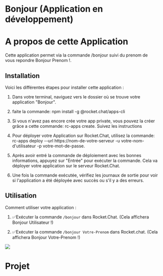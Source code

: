 # Bonjour (Application en développement)

# A propos de cette Application

Cette application permet via la commande /bonjour suivi du prenom de vous repondre Bonjour Prenom !.

## Installation

Voici les différentes étapes pour installer cette application :


1. Dans votre terminal, naviguez vers le dossier où se trouve votre application "Bonjour".

2. faite la commande: npm install -g @rocket.chat/apps-cli

3. Si vous n'avez pas encore crée votre app private, vous pouvez la créer grâce a cette commande: rc-apps create. 
Suivez les instructions

3. Pour déployer votre Application sur Rocket.Chat, utilisez la commande: rc-apps deploy --url https://nom-de-votre-serveur -u      votre-nom-d'utilisateur -p votre-mot-de-passe.

4. Après avoir entré la commande de déploiement avec les bonnes informations, appuyez sur "Entrée" pour exécuter la commande. Cela va déployer votre application sur le serveur Rocket.Chat.

5. Une fois la commande exécutée, vérifiez les journaux de sortie pour voir si l'application a été déployée avec succès ou s'il y a des erreurs.


## Utilisation

Comment utiliser votre application :

1. ✅Exécuter la commande `/bonjour` dans Rocket.Chat. (Cela affichera Bonjour Utilisateur !)

2. ✅Exécuter la commande `/bonjour Votre-Prenom` dans Rocket.chat. (Cela affichera Bonjour Votre-Prenom !)

<img src="img1.png"/>


# Projet
